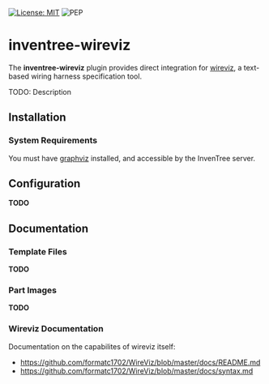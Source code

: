 [![License: MIT](https://img.shields.io/badge/License-MIT-yellow.svg)](https://opensource.org/licenses/MIT)
![PEP](https://github.com/inventree/inventree-wireviz/actions/workflows/pep.yaml/badge.svg)

# inventree-wireviz

The **inventree-wireviz** plugin provides direct integration for [wireviz](https://github.com/formatc1702/WireViz), a text-based wiring harness specification tool.

TODO: Description

## Installation

### System Requirements

You must have [graphviz](https://graphviz.org/) installed, and accessible by the InvenTree server.

## Configuration

**TODO**
## Documentation

### Template Files

**TODO**
### Part Images

**TODO**
### Wireviz Documentation

Documentation on the capabilites of wireviz itself:

- https://github.com/formatc1702/WireViz/blob/master/docs/README.md
- https://github.com/formatc1702/WireViz/blob/master/docs/syntax.md
